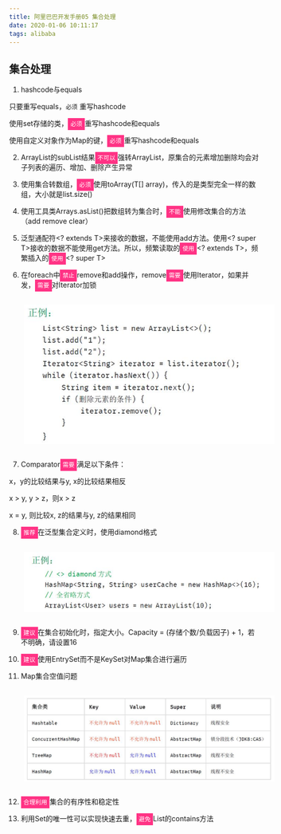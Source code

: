 ```yaml
---
title: 阿里巴巴开发手册05 集合处理
date: 2020-01-06 10:11:17
tags: alibaba
---
```


## 集合处理

1. hashcode与equals

只要重写equals，`必须` 重写hashcode

使用set存储的类，<code style='background:#ff3385;color:white;padding:5px;'>必须</code>重写hashcode和equals

使用自定义对象作为Map的键，<code style='background:#ff3385;color:white;padding:5px;'>必须</code>重写hashcode和equals

2. ArrayList的subList结果<code style='background:#ff3385;color:white;padding:5px;'>不可以</code>强转ArrayList，原集合的元素增加删除均会对子列表的遍历、增加、删除产生异常

3. 使用集合转数组，<code style='background:#ff3385;color:white;padding:5px;'>必须</code>使用toArray(T[] array)，传入的是类型完全一样的数组，大小就是list.size()

4. 使用工具类Arrays.asList()把数组转为集合时，<code style='background:#ff3385;color:white;padding:5px;'>不能</code>使用修改集合的方法（add remove clear）

5. 泛型通配符<? extends T>来接收的数据，不能使用add方法。使用<? super T>接收的数据不能使用get方法。所以，频繁读取的<code style='background:#ff3385;color:white;padding:5px;'>使用</code><? extends T>，频繁插入的<code style='background:#ff3385;color:white;padding:5px;'>使用</code><? super T>

6. 在foreach中<code style='background:#ff3385;color:white;padding:5px;'>禁止</code>remove和add操作，remove<code style='background:#ff3385;color:white;padding:5px;'>需要</code>使用Iterator，如果并发，<code style='background:#ff3385;color:white;padding:5px;'>需要</code>对Iterator加锁

<img src='alibabaPattern05\9c5442aa-1310-4aca-99b2-4162e735e5b9.jpg' style='margin:30px;display:block' alt='title'>

7. Comparator<code style='background:#ff3385;color:white;padding:5px;'>需要</code>满足以下条件：

x，y的比较结果与y, x的比较结果相反

x > y, y > z，则x > z

x = y, 则比较x, z的结果与y, z的结果相同

8. <code style='background:#ff3385;color:white;padding:5px;'>推荐</code>在泛型集合定义时，使用diamond格式

<img src='alibabaPattern05\b5598902-0e50-4ecd-87ac-4f3dce253de1.jpg' style='margin:30px;display:block' alt='title'>

9. <code style='background:#ff3385;color:white;padding:5px;'>建议</code>在集合初始化时，指定大小。Capacity = (存储个数/负载因子) + 1，若不明确，请设置16

10. <code style='background:#ff3385;color:white;padding:5px;'>建议</code>使用EntrySet而不是KeySet对Map集合进行遍历

11. Map集合空值问题

<img src='alibabaPattern05\7ab63e0c-b81a-457a-a06a-e4321ade5d46.jpg' style='margin:30px;display:block' alt='title'>

12. <code style='background:#ff3385;color:white;padding:5px;'>合理利用</code>集合的有序性和稳定性

13. 利用Set的唯一性可以实现快速去重，<code style='background:#ff3385;color:white;padding:5px;'>避免</code>List的contains方法



 